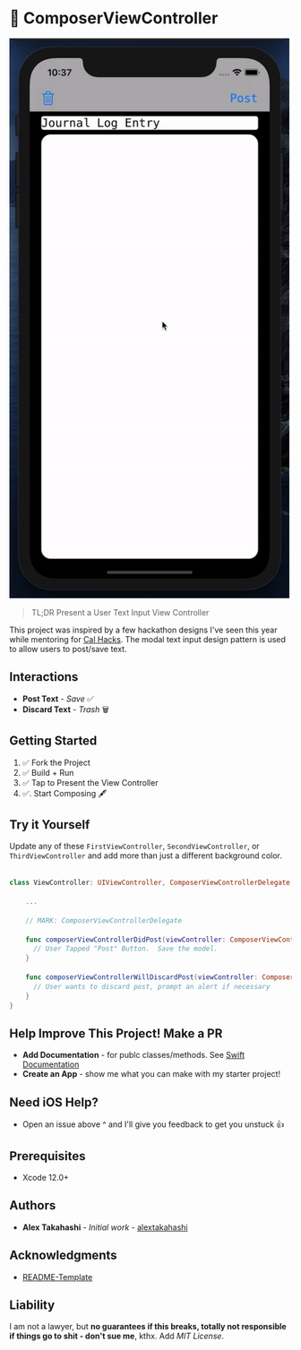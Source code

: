 # 📝 ComposerViewController

<img src="Assets/ComposerViewControllerDemo.gif" alt="Composer View Controller Demo" width="500"/>

> TL;DR Present a User Text Input View Controller 

This project was inspired by a few hackathon designs I've seen this year while mentoring for [Cal Hacks](https://calhacks.io/).  The modal text input design pattern is used to allow users to post/save text.

## Interactions
* **Post Text** - *Save* ✅
* **Discard Text** - *Trash* 🗑

## Getting Started

1. ✅  Fork the Project
2. ✅  Build + Run 
3. ✅  Tap to Present the View Controller
4. ✅. Start Composing 🖋

## Try it Yourself

Update any of these `FirstViewController`, `SecondViewController`, or `ThirdViewController` and add more than just a different background color.

```swift

class ViewController: UIViewController, ComposerViewControllerDelegate {

    ... 

    // MARK: ComposerViewControllerDelegate

    func composerViewControllerDidPost(viewController: ComposerViewController, model: ComposerModel) {
      // User Tapped "Post" Button.  Save the model.
    }
    
    func composerViewControllerWillDiscardPost(viewController: ComposerViewController, discardHandlerShouldDiscard: @escaping (Bool) -> ()) {
      // User wants to discard post, prompt an alert if necessary
    }
}


```

## Help Improve This Project! Make a PR

* **Add Documentation** - for publc classes/methods.  See [Swift Documentation](https://nshipster.com/swift-documentation/)
* **Create an App** - show me what you can make with my starter project!

## Need iOS Help?

* Open an issue above ^ and I'll give you feedback to get you unstuck 👍

## Prerequisites

* Xcode 12.0+

## Authors

* **Alex Takahashi** - *Initial work* - [alextakahashi](https://github.com/alextakahashi)

## Acknowledgments

* [README-Template](https://gist.github.com/PurpleBooth/109311bb0361f32d87a2)

## Liability
I am not a lawyer, but **no guarantees if this breaks, totally not responsible if things go to shit - don't sue me**, kthx.  Add *MIT License*.
